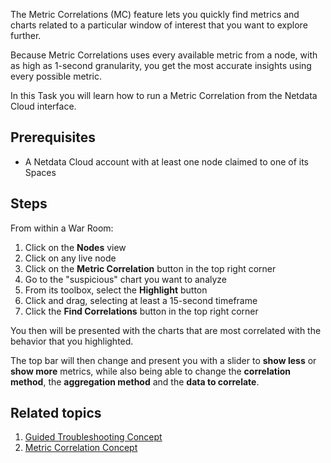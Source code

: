 <!--
title: "Find the root cause of an issue with Metric correlations"
sidebar_label: "Find the root cause of an issue with Metric correlations"
custom_edit_url: "https://github.com/netdata/learn/blob/master/docs/tasks/find-the-root-cause-of-an-issue-with-metric-correlations.md"
learn_status: "Published"
learn_topic_type: "Tasks"
sidebar_position: 7
learn_rel_path: "Operations"
learn_docs_purpose: "Instructions on how to use metric correlations to find correlated charts "
learn_repo_doc: "True"
-->

The Metric Correlations (MC) feature lets you quickly find metrics and charts related to a particular window of interest
that you want to explore further.

Because Metric Correlations uses every available metric from a node, with as high as 1-second granularity, you get
the most accurate insights using every possible metric.

In this Task you will learn how to run a Metric Correlation from the Netdata Cloud interface.

## Prerequisites

- A Netdata Cloud account with at least one node claimed to one of its Spaces

## Steps

From within a War Room:

1. Click on the **Nodes** view
2. Click on any live node
3. Click on the **Metric Correlation** button in the top right corner
4. Go to the "suspicious" chart you want to analyze
5. From its toolbox, select the **Highlight** button
6. Click and drag, selecting at least a 15-second timeframe
7. Click the **Find Correlations** button in the top right corner

You then will be presented with the charts that are most correlated with the behavior that you highlighted.

The top bar will then change and present you with a slider to **show less** or **show more** metrics, while also being
able to change the **correlation method**, the **aggregation method** and the **data to correlate**.

## Related topics

1. [Guided Troubleshooting Concept](https://github.com/netdata/netdata/blob/master/docs/concepts/netdata-architecture/guided-troubleshooting.md)
2. [Metric Correlation Concept](https://github.com/netdata/netdata/blob/master/docs/concepts/guided-troubleshooting/metric-correlations.md)
